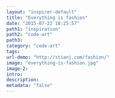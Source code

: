 ```yaml
---
layout: "inspirer-default"
title: "Everything is fashion"
date: "2015-07-22 18:25:57"
path1: "inspiration"
path2: "code-art"
path3:
category: "code-art"
tags:
url-demo: "http://stianj.com/fashion/"
image: "everything-is-fashion.jpg"
image-2:
intro:
description:
metadata: "false"
---
```

